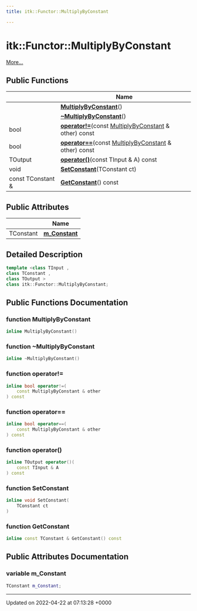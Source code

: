 ```yaml
---
title: itk::Functor::MultiplyByConstant

---
```


# itk::Functor::MultiplyByConstant



 [More...](#detailed-description)

## Public Functions

|                | Name           |
| -------------- | -------------- |
| | **[MultiplyByConstant](../Classes/classitk_1_1Functor_1_1MultiplyByConstant.md#function-multiplybyconstant)**() |
| | **[~MultiplyByConstant](../Classes/classitk_1_1Functor_1_1MultiplyByConstant.md#function-~multiplybyconstant)**() |
| bool | **[operator!=](../Classes/classitk_1_1Functor_1_1MultiplyByConstant.md#function-operator!=)**(const [MultiplyByConstant](../Classes/classitk_1_1Functor_1_1MultiplyByConstant.md) & other) const |
| bool | **[operator==](../Classes/classitk_1_1Functor_1_1MultiplyByConstant.md#function-operator==)**(const [MultiplyByConstant](../Classes/classitk_1_1Functor_1_1MultiplyByConstant.md) & other) const |
| TOutput | **[operator()](../Classes/classitk_1_1Functor_1_1MultiplyByConstant.md#function-operator())**(const TInput & A) const |
| void | **[SetConstant](../Classes/classitk_1_1Functor_1_1MultiplyByConstant.md#function-setconstant)**(TConstant ct) |
| const TConstant & | **[GetConstant](../Classes/classitk_1_1Functor_1_1MultiplyByConstant.md#function-getconstant)**() const |

## Public Attributes

|                | Name           |
| -------------- | -------------- |
| TConstant | **[m_Constant](../Classes/classitk_1_1Functor_1_1MultiplyByConstant.md#variable-m-constant)**  |

## Detailed Description

```cpp
template <class TInput ,
class TConstant ,
class TOutput >
class itk::Functor::MultiplyByConstant;
```

## Public Functions Documentation

### function MultiplyByConstant

```cpp
inline MultiplyByConstant()
```


### function ~MultiplyByConstant

```cpp
inline ~MultiplyByConstant()
```


### function operator!=

```cpp
inline bool operator!=(
    const MultiplyByConstant & other
) const
```


### function operator==

```cpp
inline bool operator==(
    const MultiplyByConstant & other
) const
```


### function operator()

```cpp
inline TOutput operator()(
    const TInput & A
) const
```


### function SetConstant

```cpp
inline void SetConstant(
    TConstant ct
)
```


### function GetConstant

```cpp
inline const TConstant & GetConstant() const
```


## Public Attributes Documentation

### variable m_Constant

```cpp
TConstant m_Constant;
```


-------------------------------

Updated on 2022-04-22 at 07:13:28 +0000